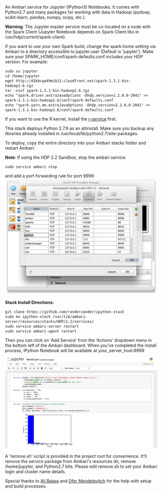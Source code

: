 An Ambari service for Jupyter (IPython3) Notebooks. It comes with Python2.7 and many packages for working with data in Hadoop (pydoop, scikit-learn, pandas, numpy, scipy, etc.).

**Warning**: The Jupyter master service must be co-located on a node with the Spark Client (Jupyter Notebook depends on Spark Client libs in /usr/hdp/current/spark-client).

If you want to use your own Spark build, change the spark.home setting via Ambari to a directory accessible to jupyter.user (Default is 'jupyter'). Make sure your SPARK_HOME/conf/spark-defaults.conf includes your HDP version. For example:
```
sudo su jupyter
cd /home/jupyter
wget http://d3kbcqa49mib13.cloudfront.net/spark-1.3.1-bin-hadoop2.6.tgz
tar -xzvf spark-1.3.1-bin-hadoop2.6.tgz
echo "spark.driver.extraJavaOptions -Dhdp.version=2.2.0.0-2041" >> spark-1.3.1-bin-hadoop2.6/conf/spark-defaults.conf
echo "spark.yarn.am.extraJavaOptions -Dhdp.version=2.2.0.0-2041" >> spark-1.3.1-bin-hadoop2.6/conf/spark-defaults.conf
```

If you want to use the R kernel, install the [r-service](https://github.com/randerzander/r-service) first.

This stack deploys Python 2.7.9 as an altinstall. Make sure you backup any libraries already installed in /usr/local/lib/python2.7/site-packages.

To deploy, copy the entire directory into your Ambari stacks folder and restart Ambari:

**Note**: If using the HDP 2.2 Sandbox, stop the ambari service
```
sudo service ambari stop
```
and add a port forwarding rule for port 9999:
![Virtualbox Port Forwarding](screenshots/virtualbox.png)

**Stack Install Directions:**
```
git clone https://github.com/randerzander/ipython-stack
sudo mv ipython-stack /var/lib/ambari-server/resources/stacks/HDP/2.2/services/
sudo service ambari-server restart
sudo service ambari-agent restart
```

Then you can click on 'Add Service' from the 'Actions' dropdown menu in the bottom left of the Ambari dashboard. When you've completed the install process, IPython Notebook will be available at your_server_host:9999

![IPython Notebook Example](screenshots/wordCount.png)

A 'remove.sh' script is provided in the project root for convenience. It'll remove the service package from Ambari's resources dir, remove /home/jupyter, and Python2.7 bits. Please edit remove.sh to set your Ambari login and cluster name details.

Special thanks to [Ali Bajwa](https://github.com/abajwa-hw) and [Ofer Mendelevitch](https://github.com/ofermend) for the help with setup and build processes.
